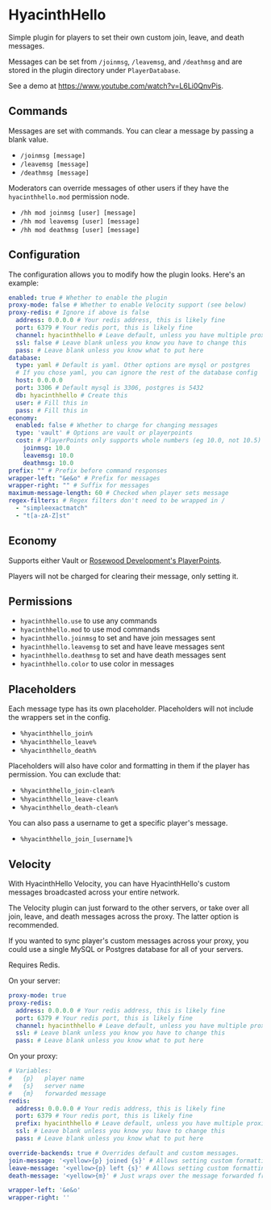 # HyacinthHello

Simple plugin for players to set their own custom join, leave, and death messages.

Messages can be set from `/joinmsg`, `/leavemsg`, and `/deathmsg` and are stored in the plugin directory under `PlayerDatabase`.

See a demo at https://www.youtube.com/watch?v=L6Li0QnvPis.

## Commands

Messages are set with commands. You can clear a message by passing a blank value.
- `/joinmsg [message]`
- `/leavemsg [message]`
- `/deathmsg [message]`

Moderators can override messages of other users if they have the `hyacinthhello.mod` permission node.
- `/hh mod joinmsg [user] [message]`
- `/hh mod leavemsg [user] [message]`
- `/hh mod deathmsg [user] [message]`

## Configuration

The configuration allows you to modify how the plugin looks. Here's an example:

```yaml
enabled: true # Whether to enable the plugin
proxy-mode: false # Whether to enable Velocity support (see below)
proxy-redis: # Ignore if above is false
  address: 0.0.0.0 # Your redis address, this is likely fine
  port: 6379 # Your redis port, this is likely fine
  channel: hyacinthhello # Leave default, unless you have multiple proxies with HyacinthHello
  ssl: false # Leave blank unless you know you have to change this
  pass: # Leave blank unless you know what to put here
database:
  type: yaml # Default is yaml. Other options are mysql or postgres
  # If you chose yaml, you can ignore the rest of the database config
  host: 0.0.0.0
  port: 3306 # Default mysql is 3306, postgres is 5432
  db: hyacinthhello # Create this
  user: # Fill this in
  pass: # Fill this in
economy:
  enabled: false # Whether to charge for changing messages
  type: 'vault' # Options are vault or playerpoints
  cost: # PlayerPoints only supports whole numbers (eg 10.0, not 10.5)
    joinmsg: 10.0
    leavemsg: 10.0
    deathmsg: 10.0
prefix: "" # Prefix before command responses
wrapper-left: "&e&o" # Prefix for messages
wrapper-right: "" # Suffix for messages
maximum-message-length: 60 # Checked when player sets message
regex-filters: # Regex filters don't need to be wrapped in /
  - "simpleexactmatch"
  - "t[a-zA-Z]st"
```

## Economy

Supports either Vault or [Rosewood Development's PlayerPoints](https://www.spigotmc.org/resources/playerpoints.80745/).

Players will not be charged for clearing their message, only setting it.

## Permissions

- `hyacinthhello.use` to use any commands
- `hyacinthhello.mod` to use mod commands
- `hyacinthhello.joinmsg` to set and have join messages sent
- `hyacinthhello.leavemsg` to set and have leave messages sent
- `hyacinthhello.deathmsg` to set and have death messages sent
- `hyacinthhello.color` to use color in messages

## Placeholders

Each message type has its own placeholder. Placeholders will not include the wrappers set in the config.
- `%hyacinthhello_join%`
- `%hyacinthhello_leave%`
- `%hyacinthhello_death%`

Placeholders will also have color and formatting in them if the player has permission. You can exclude that:
- `%hyacinthhello_join-clean%`
- `%hyacinthhello_leave-clean%`
- `%hyacinthhello_death-clean%`

You can also pass a username to get a specific player's message.
- `%hyacinthhello_join_[username]%`

## Velocity

With HyacinthHello Velocity, you can have HyacinthHello's custom messages broadcasted across your entire network.

The Velocity plugin can just forward to the other servers, or take over all join, leave, and death messages across the proxy. The latter option is recommended.

If you wanted to sync player's custom messages across your proxy, you could use a single MySQL or Postgres database for all of your servers. 

Requires Redis.

On your server:

```yaml
proxy-mode: true
proxy-redis:
  address: 0.0.0.0 # Your redis address, this is likely fine
  port: 6379 # Your redis port, this is likely fine
  channel: hyacinthhello # Leave default, unless you have multiple proxies with HyacinthHello
  ssl: # Leave blank unless you know you have to change this
  pass: # Leave blank unless you know what to put here
```

On your proxy:

```yaml
# Variables:
#   {p}   player name
#   {s}   server name
#   {m}   forwarded message
redis:
  address: 0.0.0.0 # Your redis address, this is likely fine
  port: 6379 # Your redis port, this is likely fine
  prefix: hyacinthhello # Leave default, unless you have multiple proxies with HyacinthHello
  ssl: # Leave blank unless you know you have to change this
  pass: # Leave blank unless you know what to put here

override-backends: true # Overrides default and custom messages. 
join-message: '<yellow>{p} joined {s}' # Allows setting custom formatting for join
leave-message: '<yellow>{p} left {s}' # Allows setting custom formatting for leave
death-message: '<yellow>{m}' # Just wraps over the message forwarded from backend servers

wrapper-left: '&e&o'
wrapper-right: ''
```
